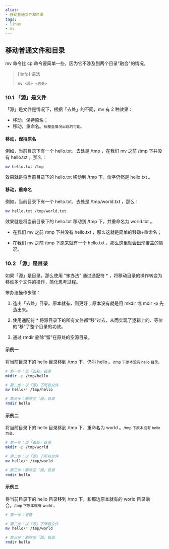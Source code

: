 ```yaml
---
alias: 
- 移动普通文件和目录
tags: 
- linux 
- mv
---
```


## 移动普通文件和目录

mv 命令比 cp 命令要简单一些，因为它不涉及到两个目录"融合"的情况。

> [!info] 语法
> ```bash
> mv <源> <去处>
> ```

### 10.1 「源」是文件

「源」是文件是情况下，根据「去处」的不同，mv 有 2 种效果：

- 移动，保持原名；
- 移动，重命名。<small>有覆盖情况出现的可能。</small>

#### 移动，保持原名

例如，当前目录下有一个 hello.txt，去处是 /tmp ，在我们 mv 之前 /tmp 下并没有 hello.txt 。那么：

```bash
mv hello.txt /tmp
```

效果就是将当前目录下的 hello.txt 移动到 /tmp 下，命字仍然是 hello.txt 。

#### 移动，重命名

例如，当前目录下有一个 hello.txt，去处是 /tmp/world.txt ，那么：

```bash
mv hello.txt /tmp/world.txt
```

效果就是将当前目录下的 hello.txt 移动到 /tmp 下，并重命名为 world.txt 。

- 在我们 mv 之前 /tmp 下并没有 hello.txt ，那么这就是简单的移动+重命名；

- 在我们 mv 之前 /tmp 下原来就有一个 hello.txt ，那么这里就会出现覆盖的情况。


### 10.2 「源」是目录

如果「源」是目录，那么使用 "笨办法" 通过通配符 \* ，将移动目录的操作转变为移动多个文件的操作，简化思考过程。

笨办法操作步骤：

1. 造出「去处」目录。原本就有，则更好；原本没有就是用 mkdir 或 mdir -p 先造出来。

2. 使用通配符 \* 将源目录下的所有文件都"移"过去，从而实现了逻辑上的、等价的"移"了整个目录的功效。

3. 通过 rmdir 删除"留"在原处的空源目录。

#### 示例一

将当前目录下的 hello 目录移到 /tmp 下，仍叫 hello 。<small>/tmp 下原本没有 hello 目录。</small>

```bash
# 第一步：造「去处」目录
mkdir -p /tmp/hello

# 第二步：以「源」下所有文件
mv hello/* /tmp/hello

# 第三步：删除空「源」目录
rmdir hello
```

#### 示例二

将当前目录下的 hello 目录移到 /tmp 下，重命名为 world 。<small>/tmp 下原本没有 hello 目录。</small>

```bash
# 第一步：造「去处」目录
mkdir -p /tmp/world

# 第二步：以「源」下所有文件
mv hello/* /tmp/world

# 第三步：删除空「源」目录
rmdir hello
```

#### 示例三

将当前目录下的 hello 目录移到 /tmp 下，和那边原本就有的 world 目录融合。<small>/tmp 下原本就有 world 。</small>

```bash
# 第一步：省略

# 第二步：以「源」下所有文件
mv hello/* /tmp/world

# 第三步：删除空「源」目录
rmdir hello
```
